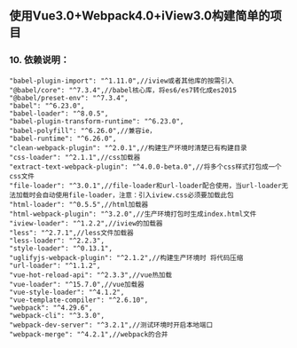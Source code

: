 ## 使用Vue3.0+Webpack4.0+iView3.0构建简单的项目





### 10. 依赖说明：
    "babel-plugin-import": "^1.11.0",//iview或者其他库的按需引入
    "@babel/core": "^7.3.4",//babel核心库，将es6/es7转化成es2015
    "@babel/preset-env": "^7.3.4",
    "babel": "^6.23.0",
    "babel-loader": "^8.0.5",
    "babel-plugin-transform-runtime": "^6.23.0",
    "babel-polyfill": "^6.26.0",//兼容ie，
    "babel-runtime": "^6.26.0",
    "clean-webpack-plugin": "^2.0.1",//构建生产环境时清楚已有构建目录
    "css-loader": "^2.1.1",//css加载器
    "extract-text-webpack-plugin": "^4.0.0-beta.0",//将多个css样式打包成一个css文件
    "file-loader": "^3.0.1",//file-loader和url-loader配合使用，当url-loader无法加载时会自动使用file-loader，注意：引入iview.css必须要加载此包
    "html-loader": "^0.5.5",//html加载器
    "html-webpack-plugin": "^3.2.0",//生产环境打包时生成index.html文件
    "iview-loader": "^1.2.2",//iview的加载器
    "less": "^2.7.1",//less文件加载器
    "less-loader": "^2.2.3",
    "style-loader": "^0.13.1",
    "uglifyjs-webpack-plugin": "^2.1.2",//构建生产环境时 将代码压缩
    "url-loader": "^1.1.2",
    "vue-hot-reload-api": "^2.3.3",//vue热加载
    "vue-loader": "^15.7.0",//vue加载器
    "vue-style-loader": "^4.1.2",
    "vue-template-compiler": "^2.6.10",
    "webpack": "^4.29.6",
    "webpack-cli": "^3.3.0",
    "webpack-dev-server": "^3.2.1",//测试环境时开启本地端口
    "webpack-merge": "^4.2.1",//webpack的合并
